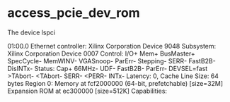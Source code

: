 # access_pcie_dev_rom

The device lspci

01:00.0 Ethernet controller: Xilinx Corporation Device 9048
        Subsystem: Xilinx Corporation Device 0007
        Control: I/O+ Mem+ BusMaster+ SpecCycle- MemWINV- VGASnoop- ParErr- Stepping- SERR- FastB2B- DisINTx-
        Status: Cap+ 66MHz- UDF- FastB2B- ParErr- DEVSEL=fast >TAbort- <TAbort- <MAbort- >SERR- <PERR- INTx-
        Latency: 0, Cache Line Size: 64 bytes
        Region 0: Memory at fcf2000000 (64-bit, prefetchable) [size=32M]
        Expansion ROM at ec300000 [size=512K]
        Capabilities: <access denied>
